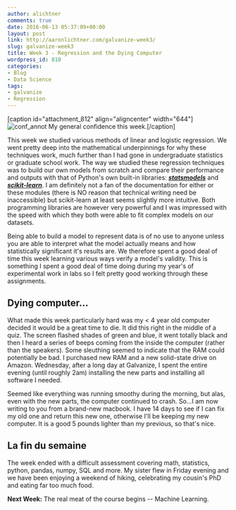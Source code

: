```yaml
---
author: alichtner
comments: true
date: 2016-06-13 05:37:09+00:00
layout: post
link: http://aaronlichtner.com/galvanize-week3/
slug: galvanize-week3
title: Week 3 - Regression and the Dying Computer
wordpress_id: 810
categories:
- Blog
- Data Science
tags:
- galvanize
- Regression
---
```


[caption id="attachment_812" align="aligncenter" width="644"]![conf_annot](http://aaronlichtner.com/wp-content/uploads/2016/06/conf_annot-644x443.png) My general confidence this week.[/caption]



This week we studied various methods of linear and logistic regression. We went pretty deep into the mathematical underpinnings for why these techniques work, much further than I had gone in undergraduate statistics or graduate school work. The way we studied these regression techniques was to build our own models from scratch and compare their performance and outputs with that of Python's own built-in libraries: [**_statsmodels_**](http://statsmodels.sourceforge.net/index.html) and [**_scikit-learn_**](http://scikit-learn.org/stable/). I am definitely not a fan of the documentation for either or these modules (there is NO reason that technical writing need be inaccessible) but scikit-learn at least seems slightly more intuitive. Both programming libraries are however very powerful and I was impressed with the speed with which they both were able to fit complex models on our datasets.





Being able to build a model to represent data is of no use to anyone unless you are able to interpret what the model actually means and how statistically significant it's results are. We therefore spent a good deal of time this week learning various ways verify a model's validity. This is something I spent a good deal of time doing during my year's of experimental work in labs so I felt pretty good working through these assignments.





## Dying computer...





What made this week particularly hard was my < 4 year old computer decided it would be a great time to die. It did this right in the middle of a quiz. The screen flashed shades of green and blue, it went totally black and then I heard a series of beeps coming from the inside the computer (rather than the speakers). Some sleuthing seemed to indicate that the RAM could potentially be bad. I purchased new RAM and a new solid-state drive on Amazon. Wednesday, after a long day at Galvanize, I spent the entire evening (until roughly 2am) installing the new parts and installing all software I needed.





Seemed like everything was running smoothy during the morning, but alas, even with the new parts, the computer continued to crash. So...I am now writing to you from a brand-new macbook. I have 14 days to see if I can fix my old one and return this new one, otherwise I'll be keeping my new computer. It is a good 5 pounds lighter than my previous, so that's nice.





## La fin du semaine





The week ended with a difficult assessment covering math, statistics, python, pandas, numpy, SQL and more. My sister flew in Friday evening and we have been enjoying a weekend of hiking, celebrating my cousin's PhD and eating far too much food.





**Next Week:** The real meat of the course begins -- Machine Learning.


